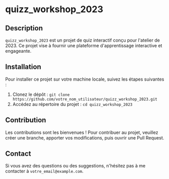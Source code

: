 # quizz_workshop_2023

## Description

`quizz_workshop_2023` est un projet de quiz interactif conçu pour l'atelier de 2023. Ce projet vise à fournir une plateforme d'apprentissage interactive et engageante.

## Installation

Pour installer ce projet sur votre machine locale, suivez les étapes suivantes :

1. Clonez le dépôt : `git clone https://github.com/votre_nom_utilisateur/quizz_workshop_2023.git`
2. Accédez au répertoire du projet : `cd quizz_workshop_2023`

## Contribution

Les contributions sont les bienvenues ! Pour contribuer au projet, veuillez créer une branche, apporter vos modifications, puis ouvrir une Pull Request.

## Contact

Si vous avez des questions ou des suggestions, n'hésitez pas à me contacter à `votre_email@example.com`.